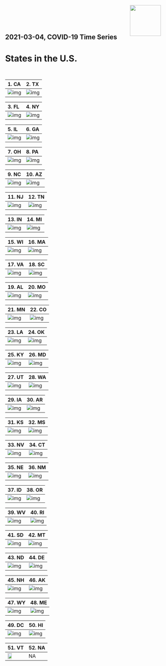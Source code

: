 <img align="right"  height="100" src="/doc/utsw-master-logo-cmyk+BI.png">

 <p>&nbsp;</p> 

 <p>&nbsp;</p> 

## 2021-03-04, COVID-19 Time Series
# States in the U.S. 


 <p>&nbsp;</p> 

|  1. CA  |  2. TX  |  
|  :---   |   :---   |  
|  ![img](/output/states_current/CA_testPositiveRate.png)  |  ![img](/output/states_current/TX_testPositiveRate.png)  |  

|  3. FL  |  4. NY  |  
|  :---   |   :---   |  
|  ![img](/output/states_current/FL_testPositiveRate.png)  |  ![img](/output/states_current/NY_testPositiveRate.png)  |  

|  5. IL  |  6. GA  |  
|  :---   |   :---   |  
|  ![img](/output/states_current/IL_testPositiveRate.png)  |  ![img](/output/states_current/GA_testPositiveRate.png)  |  

|  7. OH  |  8. PA  |  
|  :---   |   :---   |  
|  ![img](/output/states_current/OH_testPositiveRate.png)  |  ![img](/output/states_current/PA_testPositiveRate.png)  |  

|  9. NC  |  10. AZ  |  
|  :---   |   :---   |  
|  ![img](/output/states_current/NC_testPositiveRate.png)  |  ![img](/output/states_current/AZ_testPositiveRate.png)  |  

|  11. NJ  |  12. TN  |  
|  :---   |   :---   |  
|  ![img](/output/states_current/NJ_testPositiveRate.png)  |  ![img](/output/states_current/TN_testPositiveRate.png)  |  

|  13. IN  |  14. MI  |  
|  :---   |   :---   |  
|  ![img](/output/states_current/IN_testPositiveRate.png)  |  ![img](/output/states_current/MI_testPositiveRate.png)  |  

|  15. WI  |  16. MA  |  
|  :---   |   :---   |  
|  ![img](/output/states_current/WI_testPositiveRate.png)  |  ![img](/output/states_current/MA_testPositiveRate.png)  |  

|  17. VA  |  18. SC  |  
|  :---   |   :---   |  
|  ![img](/output/states_current/VA_testPositiveRate.png)  |  ![img](/output/states_current/SC_testPositiveRate.png)  |  

|  19. AL  |  20. MO  |  
|  :---   |   :---   |  
|  ![img](/output/states_current/AL_testPositiveRate.png)  |  ![img](/output/states_current/MO_testPositiveRate.png)  |  

|  21. MN  |  22. CO  |  
|  :---   |   :---   |  
|  ![img](/output/states_current/MN_testPositiveRate.png)  |  ![img](/output/states_current/CO_testPositiveRate.png)  |  

|  23. LA  |  24. OK  |  
|  :---   |   :---   |  
|  ![img](/output/states_current/LA_testPositiveRate.png)  |  ![img](/output/states_current/OK_testPositiveRate.png)  |  

|  25. KY  |  26. MD  |  
|  :---   |   :---   |  
|  ![img](/output/states_current/KY_testPositiveRate.png)  |  ![img](/output/states_current/MD_testPositiveRate.png)  |  

|  27. UT  |  28. WA  |  
|  :---   |   :---   |  
|  ![img](/output/states_current/UT_testPositiveRate.png)  |  ![img](/output/states_current/WA_testPositiveRate.png)  |  

|  29. IA  |  30. AR  |  
|  :---   |   :---   |  
|  ![img](/output/states_current/IA_testPositiveRate.png)  |  ![img](/output/states_current/AR_testPositiveRate.png)  |  

|  31. KS  |  32. MS  |  
|  :---   |   :---   |  
|  ![img](/output/states_current/KS_testPositiveRate.png)  |  ![img](/output/states_current/MS_testPositiveRate.png)  |  

|  33. NV  |  34. CT  |  
|  :---   |   :---   |  
|  ![img](/output/states_current/NV_testPositiveRate.png)  |  ![img](/output/states_current/CT_testPositiveRate.png)  |  

|  35. NE  |  36. NM  |  
|  :---   |   :---   |  
|  ![img](/output/states_current/NE_testPositiveRate.png)  |  ![img](/output/states_current/NM_testPositiveRate.png)  |  

|  37. ID  |  38. OR  |  
|  :---   |   :---   |  
|  ![img](/output/states_current/ID_testPositiveRate.png)  |  ![img](/output/states_current/OR_testPositiveRate.png)  |  

|  39. WV  |  40. RI  |  
|  :---   |   :---   |  
|  ![img](/output/states_current/WV_testPositiveRate.png)  |  ![img](/output/states_current/RI_testPositiveRate.png)  |  

|  41. SD  |  42. MT  |  
|  :---   |   :---   |  
|  ![img](/output/states_current/SD_testPositiveRate.png)  |  ![img](/output/states_current/MT_testPositiveRate.png)  |  

|  43. ND  |  44. DE  |  
|  :---   |   :---   |  
|  ![img](/output/states_current/ND_testPositiveRate.png)  |  ![img](/output/states_current/DE_testPositiveRate.png)  |  

|  45. NH  |  46. AK  |  
|  :---   |   :---   |  
|  ![img](/output/states_current/NH_testPositiveRate.png)  |  ![img](/output/states_current/AK_testPositiveRate.png)  |  

|  47. WY  |  48. ME  |  
|  :---   |   :---   |  
|  ![img](/output/states_current/WY_testPositiveRate.png)  |  ![img](/output/states_current/ME_testPositiveRate.png)  |  

|  49. DC  |  50. HI  |  
|  :---   |   :---   |  
|  ![img](/output/states_current/DC_testPositiveRate.png)  |  ![img](/output/states_current/HI_testPositiveRate.png)  |  

|  51. VT  |  52. NA  |  
|  :---   |   :---   |  
|  <img src="/output/states_current/VT_testPositiveRate.png" width="49.5%"/> |   NA  |  

